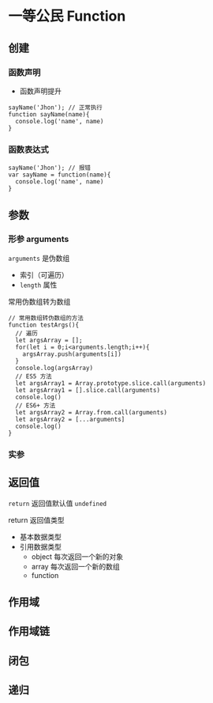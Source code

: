 # 一等公民 Function

## 创建

### 函数声明

- 函数声明提升

```JS
sayName('Jhon'); // 正常执行
function sayName(name){
  console.log('name', name)
}
```

### 函数表达式

```JS
sayName('Jhon'); // 报错
var sayName = function(name){
  console.log('name', name)
}
```

## 参数

### 形参 arguments

`arguments` 是伪数组

- 索引（可遍历）
- `length` 属性

常用伪数组转为数组

```JS
// 常用数组转伪数组的方法
function testArgs(){
  // 遍历
  let argsArray = [];
  for(let i = 0;i<arguments.length;i++){
    argsArray.push(arguments[i])
  }
  console.log(argsArray)
  // ES5 方法
  let argsArray1 = Array.prototype.slice.call(arguments)
  let argsArray1 = [].slice.call(arguments)
  console.log()
  // ES6+ 方法
  let argsArray2 = Array.from.call(arguments)
  let argsArray2 = [...arguments]
  console.log()
}
```

### 实参

## 返回值

`return` 返回值默认值 `undefined`

return 返回值类型

- 基本数据类型
- 引用数据类型
  - object 每次返回一个新的对象
  - array 每次返回一个新的数组
  - function

## 作用域

## 作用域链

## 闭包

## 递归
